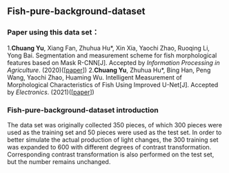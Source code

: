 ## Fish-pure-background-dataset

### Paper using this data set：
1.**Chuang Yu**, Xiang Fan, Zhuhua Hu*, Xin Xia, Yaochi Zhao, Ruoqing Li, Yong Bai. Segmentation and measurement scheme for fish morphological features based on Mask R-CNN[J]. Accepted by *Information Processing in Agriculture*. (2020)([[paper](https://www.researchgate.net/publication/338678060_Segmentation_and_Measurement_Scheme_for_Fish_Morphological_Features_Based_on_Mask_R-CNN)])
2.**Chuang Yu**, Zhuhua Hu*, Bing Han, Peng Wang, Yaochi Zhao, Huaming Wu. Intelligent Measurement of Morphological Characteristics of Fish Using Improved U-Net[J]. Accepted by *Electronics*. (2021)([[paper](https://www.researchgate.net/publication/352390820_Intelligent_Measurement_of_Morphological_Characteristics_of_Fish_Using_Improved_U-Net)])

### Fish-pure-background-dataset introduction
  The data set was originally collected 350 pieces, of which 300 pieces were used as the training set and 50 pieces were used as the test set. In order to better simulate the actual production of light changes, the 300 training set was expanded to 600 with different degrees of contrast transformation. Corresponding contrast transformation is also performed on the test set, but the number remains unchanged.  



